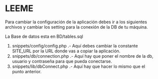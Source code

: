 # LEEME
Para cambiar la configuración de la aplicación debes ir a los siguientes archivos y cambiar los setting para la conexión de la DB de tu máquina.

La Base de datos esta en BD/tables.sql

1. snippets/config/config.php .- Aquí debes cambiar la constante SITE_URL por la URL donde vas a copiar la aplicación.
2. snippets/db/connection.php .- Aquí hay que poner el nombre de la db, usuario y contraseña para que pueda conectarse.
3. snippets/lib/dbConnect.php .- Aquí hay que hacer lo mismo que el punto anterior.
